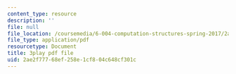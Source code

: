```yaml
---
content_type: resource
description: ''
file: null
file_location: /coursemedia/6-004-computation-structures-spring-2017/2ae2f77768ef258e1cf804c648cf301c_q38KAGAKORk.pdf
file_type: application/pdf
resourcetype: Document
title: 3play pdf file
uid: 2ae2f777-68ef-258e-1cf8-04c648cf301c
---
```

